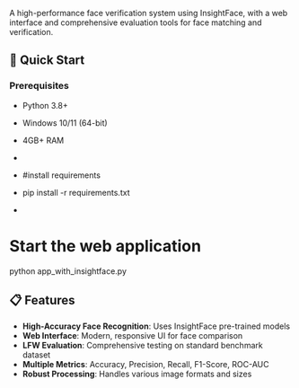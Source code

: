 A high-performance face verification system using InsightFace, with a web interface and comprehensive evaluation tools for face matching and verification.

## 🚀 Quick Start

### Prerequisites
- Python 3.8+
- Windows 10/11 (64-bit)
- 4GB+ RAM
- 
- #install requirements
- pip install -r requirements.txt

- 
# Start the web application
python app_with_insightface.py


## 📋 Features
- **High-Accuracy Face Recognition**: Uses InsightFace pre-trained models
- **Web Interface**: Modern, responsive UI for face comparison
- **LFW Evaluation**: Comprehensive testing on standard benchmark dataset
- **Multiple Metrics**: Accuracy, Precision, Recall, F1-Score, ROC-AUC
- **Robust Processing**: Handles various image formats and sizes
